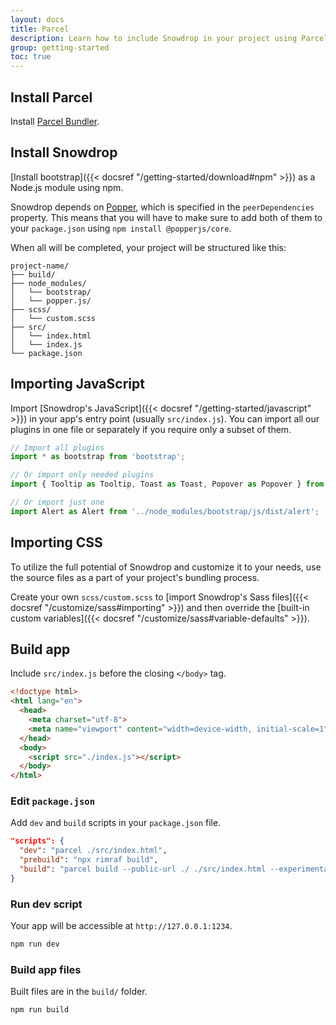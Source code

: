 ```yaml
---
layout: docs
title: Parcel
description: Learn how to include Snowdrop in your project using Parcel.
group: getting-started
toc: true
---
```


## Install Parcel

Install [Parcel Bundler](https://en.parceljs.org/getting_started.html).

## Install Snowdrop

[Install bootstrap]({{< docsref "/getting-started/download#npm" >}}) as a Node.js module using npm.

Snowdrop depends on [Popper](https://popper.js.org/), which is specified in the `peerDependencies` property. This means that you will have to make sure to add both of them to your `package.json` using `npm install @popperjs/core`.

When all will be completed, your project will be structured like this:

```text
project-name/
├── build/
├── node_modules/
│   └── bootstrap/
│   └── popper.js/
├── scss/
│   └── custom.scss
├── src/
│   └── index.html
│   └── index.js
└── package.json
```

## Importing JavaScript

Import [Snowdrop's JavaScript]({{< docsref "/getting-started/javascript" >}}) in your app's entry point (usually `src/index.js`). You can import all our plugins in one file or separately if you require only a subset of them.

```js
// Import all plugins
import * as bootstrap from 'bootstrap';

// Or import only needed plugins
import { Tooltip as Tooltip, Toast as Toast, Popover as Popover } from 'bootstrap';

// Or import just one
import Alert as Alert from '../node_modules/bootstrap/js/dist/alert';
```

## Importing CSS

To utilize the full potential of Snowdrop and customize it to your needs, use the source files as a part of your project's bundling process.

Create your own `scss/custom.scss` to [import Snowdrop's Sass files]({{< docsref "/customize/sass#importing" >}}) and then override the [built-in custom variables]({{< docsref "/customize/sass#variable-defaults" >}}).

## Build app

Include `src/index.js` before the closing `</body>` tag.

```html
<!doctype html>
<html lang="en">
  <head>
    <meta charset="utf-8">
    <meta name="viewport" content="width=device-width, initial-scale=1">
  </head>
  <body>
    <script src="./index.js"></script>
  </body>
</html>
```

### Edit `package.json`

Add `dev` and `build` scripts in your `package.json` file.

```json
"scripts": {
  "dev": "parcel ./src/index.html",
  "prebuild": "npx rimraf build",
  "build": "parcel build --public-url ./ ./src/index.html --experimental-scope-hoisting --out-dir build"
}
```

### Run dev script

Your app will be accessible at `http://127.0.0.1:1234`.

```sh
npm run dev
```

### Build app files

Built files are in the `build/` folder.

```sh
npm run build
```
